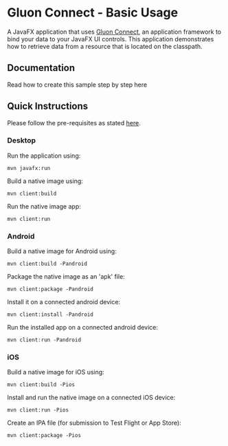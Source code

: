 # Gluon Connect - Basic Usage

A JavaFX application that uses [Gluon Connect](https://gluonhq.com/open-source/connect), an application framework to
bind your data to your JavaFX UI controls. This application demonstrates how to retrieve data from a resource that is
located on the classpath.

## Documentation

Read how to create this sample step by step here

## Quick Instructions

Please follow the pre-requisites as stated [here](https://github.com/gluonhq/client-samples/#build-and-run-the-samples).

### Desktop

Run the application using:

    mvn javafx:run

Build a native image using:

    mvn client:build

Run the native image app:

    mvn client:run

### Android

Build a native image for Android using:

    mvn client:build -Pandroid

Package the native image as an 'apk' file:

    mvn client:package -Pandroid

Install it on a connected android device:

    mvn client:install -Pandroid

Run the installed app on a connected android device:

    mvn client:run -Pandroid

### iOS

Build a native image for iOS using:

    mvn client:build -Pios

Install and run the native image on a connected iOS device:

    mvn client:run -Pios

Create an IPA file (for submission to Test Flight or App Store):

    mvn client:package -Pios
